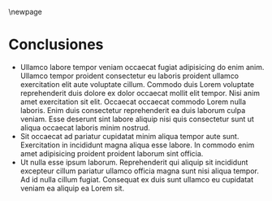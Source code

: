 \newpage

# Conclusiones

* Ullamco labore tempor veniam occaecat fugiat adipisicing do enim anim. Ullamco tempor proident consectetur eu laboris proident ullamco exercitation elit aute voluptate cillum. Commodo duis Lorem voluptate reprehenderit duis dolore ex dolor occaecat mollit elit tempor. Nisi anim amet exercitation sit elit. Occaecat occaecat commodo Lorem nulla laboris. Enim duis consectetur reprehenderit ea duis laborum culpa veniam. Esse deserunt sint labore aliquip nisi quis consectetur sunt ut aliqua occaecat laboris minim nostrud.
* Sit occaecat ad pariatur cupidatat minim aliqua tempor aute sunt. Exercitation in incididunt magna aliqua esse labore. In commodo enim amet adipisicing proident proident laborum sint officia.
* Ut nulla esse ipsum laborum. Reprehenderit qui aliquip sit incididunt excepteur cillum pariatur ullamco officia magna sunt nisi aliqua tempor. Ad id nulla cillum fugiat. Consequat ex duis sunt ullamco eu cupidatat veniam ea aliquip ea Lorem sit.
